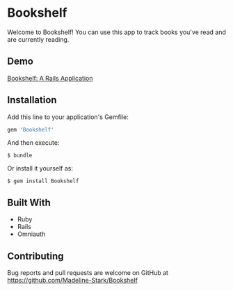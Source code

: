 # Bookshelf

Welcome to Bookshelf! You can use this app to track books you've read and are currently reading.

## Demo

[Bookshelf: A Rails Application](https://youtu.be/kgZhVZxqOsc)

## Installation

Add this line to your application's Gemfile:

```ruby
gem 'Bookshelf'
```

And then execute:

    $ bundle

Or install it yourself as:

    $ gem install Bookshelf


## Built With

* Ruby
* Rails
* Omniauth

## Contributing

Bug reports and pull requests are welcome on GitHub at https://github.com/Madeline-Stark/Bookshelf

